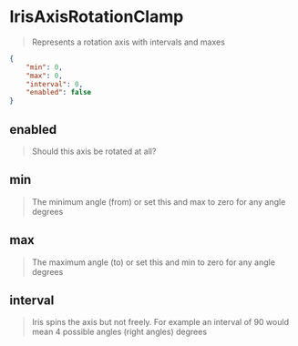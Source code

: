 # IrisAxisRotationClamp
> Represents a rotation axis with intervals and maxes
```json
{
    "min": 0,
    "max": 0,
    "interval": 0,
    "enabled": false
}
```

## enabled
> Should this axis be rotated at all?

## min
> The minimum angle (from) or set this and max to zero for any angle degrees

## max
> The maximum angle (to) or set this and min to zero for any angle degrees

## interval
> Iris spins the axis but not freely. For example an interval of 90 would mean 4 possible angles (right angles) degrees

